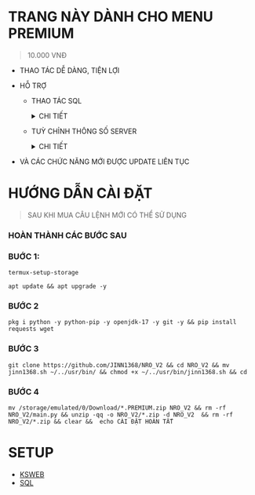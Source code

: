# TRANG NÀY DÀNH CHO MENU PREMIUM
> 10.000 VNĐ
- THAO TÁC DỄ DÀNG, TIỆN LỢI
- HỖ TRỢ
  - THAO TÁC SQL

    <details>
    <summary>CHI TIẾT</summary>
    
    - TĂNG GIẢM CHỈ SỐ
    - NHẢY NHIỆM VỤ
    - CẤP QUYỀN ADMIN

    </details>

  - TUỲ CHỈNH THÔNG SỐ SERVER

    <details>
    <summary>CHI TIẾT</summary>
    
    - CHỈNH KINH NGHIỆM KHI ĐÁNH QUÁI
    - THỜI GIAN ĐĂNG NHẬP LẠI KHI MẤT KẾT NỐI
    - TÊN SERVER

    </details>
    
- VÀ CÁC CHỨC NĂNG MỚI ĐƯỢC UPDATE LIÊN TỤC

# HƯỚNG DẪN CÀI ĐẶT
> SAU KHI MUA CÂU LỆNH MỚI CÓ THỂ SỬ DỤNG
### HOÀN THÀNH CÁC BƯỚC SAU
### BUỚC 1:
```
termux-setup-storage
```
```
apt update && apt upgrade -y
```
### BƯỚC 2
```
pkg i python -y python-pip -y openjdk-17 -y git -y && pip install requests wget
```
### BƯỚC 3
```
git clone https://github.com/JINN1368/NRO_V2 && cd NRO_V2 && mv jinn1368.sh ~/../usr/bin/ && chmod +x ~/../usr/bin/jinn1368.sh && cd
```
### BƯỚC 4
```
mv /storage/emulated/0/Download/*.PREMIUM.zip NRO_V2 && rm -rf NRO_V2/main.py && unzip -qq -o NRO_V2/*.zip -d NRO_V2  && rm -rf NRO_V2/*.zip && clear &&  echo CÀI ĐẶT HOÀN TẤT
```
# SETUP
- [KSWEB](https://youtube.com/shorts/e4BnPUa0U_g?si=-2tXaJY_6bRC7joX)
- [SQL](https://youtube.com/shorts/mp9ofZ96qFE?si=USCxyheHRxFyQ-Af)

